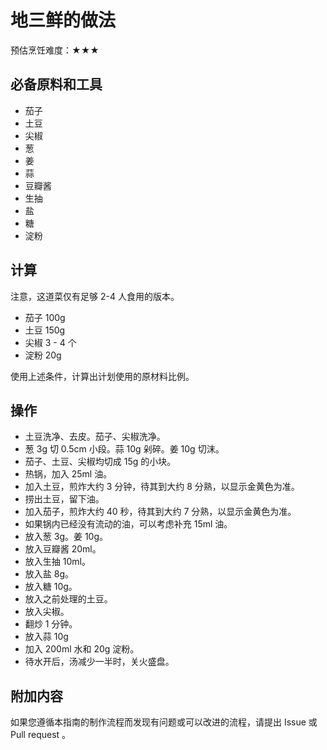 # 地三鲜的做法

预估烹饪难度：★★★

## 必备原料和工具

- 茄子
- 土豆
- 尖椒
- 葱
- 姜
- 蒜
- 豆瓣酱
- 生抽
- 盐
- 糖
- 淀粉

## 计算

注意，这道菜仅有足够 2-4 人食用的版本。

- 茄子 100g
- 土豆 150g
- 尖椒 3 - 4 个
- 淀粉 20g

使用上述条件，计算出计划使用的原材料比例。

## 操作

- 土豆洗净、去皮。茄子、尖椒洗净。
- 葱 3g 切 0.5cm 小段。蒜 10g 剁碎。姜 10g 切沫。
- 茄子、土豆、尖椒均切成 15g 的小块。
- 热锅，加入 25ml 油。
- 加入土豆，煎炸大约 3 分钟，待其到大约 8 分熟，以显示金黄色为准。
- 捞出土豆，留下油。
- 加入茄子，煎炸大约 40 秒，待其到大约 7 分熟，以显示金黄色为准。
- 如果锅内已经没有流动的油，可以考虑补充 15ml 油。
- 放入葱 3g。姜 10g。
- 放入豆瓣酱 20ml。
- 放入生抽 10ml。
- 放入盐 8g。
- 放入糖 10g。
- 放入之前处理的土豆。
- 放入尖椒。
- 翻炒 1 分钟。
- 放入蒜 10g
- 加入 200ml 水和 20g 淀粉。
- 待水开后，汤减少一半时，关火盛盘。

## 附加内容

如果您遵循本指南的制作流程而发现有问题或可以改进的流程，请提出 Issue 或 Pull request 。
